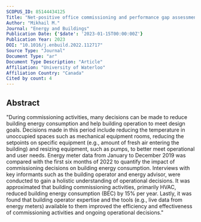 ```yaml
---
SCOPUS_ID: 85144434125
Title: "Net-positive office commissioning and performance gap assessment: Empirical insights"
Author: "Mikhail M."
Journal: "Energy and Buildings"
Publication Date: {'$date': '2023-01-15T00:00:00Z'}
Publication Year: 2023
DOI: "10.1016/j.enbuild.2022.112717"
Source Type: "Journal"
Document Type: "ar"
Document Type Description: "Article"
Affiliation: "University of Waterloo"
Affiliation Country: "Canada"
Cited by count: 4
---
```


## Abstract
"During commissioning activities, many decisions can be made to reduce building energy consumption and help building operation to meet design goals. Decisions made in this period include reducing the temperature in unoccupied spaces such as mechanical equipment rooms, reducing the setpoints on specific equipment (e.g., amount of fresh air entering the building) and resizing equipment, such as pumps, to better meet operational and user needs. Energy meter data from January to December 2019 was compared with the first six months of 2022 to quantify the impact of commissioning decisions on building energy consumption. Interviews with key informants such as the building operator and energy advisor, were conducted to gain a holistic understanding of operational decisions. It was approximated that building commissioning activities, primarily HVAC, reduced building energy consumption (BEC) by 15% per year. Lastly, it was found that building operator expertise and the tools (e.g., live data from energy meters) available to them improved the efficiency and effectiveness of commissioning activities and ongoing operational decisions."
